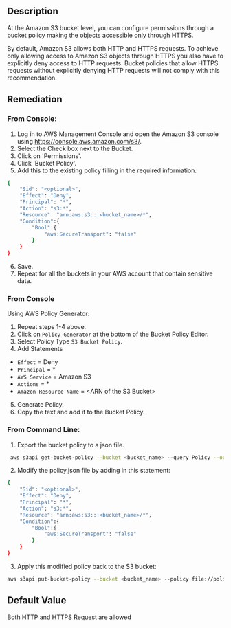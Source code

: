 ## Description

At the Amazon S3 bucket level, you can configure permissions through a bucket policy making the objects accessible only through HTTPS.

By default, Amazon S3 allows both HTTP and HTTPS requests. To achieve only allowing access to Amazon S3 objects through HTTPS you also have to explicitly deny access to HTTP requests. Bucket policies that allow HTTPS requests without explicitly denying HTTP requests will not comply with this recommendation.

## Remediation

### From Console:

1. Log in to AWS Management Console and open the Amazon S3 console using https://console.aws.amazon.com/s3/.
2. Select the Check box next to the Bucket.
3. Click on 'Permissions'.
4. Click 'Bucket Policy'.
5. Add this to the existing policy filling in the required information.

```bash
{
    "Sid": "<optional>",
    "Effect": "Deny",
    "Principal": "*",
    "Action": "s3:*",
    "Resource": "arn:aws:s3:::<bucket_name>/*",
    "Condition":{
        "Bool":{
            "aws:SecureTransport": "false"
        }
    }
}
```

6. Save.
7. Repeat for all the buckets in your AWS account that contain sensitive data.

### From Console

Using AWS Policy Generator:

1. Repeat steps 1-4 above.
2. Click on `Policy Generator` at the bottom of the Bucket Policy Editor.
3. Select Policy Type `S3 Bucket Policy`.
4. Add Statements
- `Effect` = Deny
- `Principal` = *
- `AWS Service` = Amazon S3
- `Actions` = *
- `Amazon Resource Name` = &lt;ARN of the S3 Bucket&gt;
5. Generate Policy.
6. Copy the text and add it to the Bucket Policy.

### From Command Line:

1. Export the bucket policy to a json file.

```bash
 aws s3api get-bucket-policy --bucket <bucket_name> --query Policy --output text > policy.json
```

2. Modify the policy.json file by adding in this statement:

```bash
{
    "Sid": "<optional>",
    "Effect": "Deny",
    "Principal": "*",
    "Action": "s3:*",
    "Resource": "arn:aws:s3:::<bucket_name>/*",
    "Condition":{
        "Bool":{
            "aws:SecureTransport": "false"
        }
    }
}
```

3. Apply this modified policy back to the S3 bucket:

```bash
aws s3api put-bucket-policy --bucket <bucket_name> --policy file://policy.json
```

## Default Value

Both HTTP and HTTPS Request are allowed